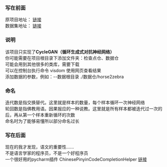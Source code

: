 ### 写在前面
原项目地址： [链接](https://github.com/junyanz/pytorch-CycleGAN-and-pix2pix)<br>
数据集地址： [链接](http://efrosgans.eecs.berkeley.edu/cyclegan/datasets/)<br>

### 说明
该项目只实现了**CycleGAN（循环生成式对抗神经网络）**<br>
你可能需要在项目根目录下添加文件夹：检查点仓、数据仓<br>
可能会用到其他很多的类库，需要下载<br>
可以在控制台执行命令 visdom 使用网页查看结果<br>
添加数据的参数，例如：--数据根目录 ./数据仓/horse2zebra<br>

### 命名
迭代数是指交换替代。这里就是样本的数量，每个样本循环一次神经网络<br>
轮回数是指佛教用语。因果报应的一种说教。这里就是所有样本都被迭代过一次的后，再从第一个样本重新循环的次数<br>
命名时为了能够易懂所以部分命名过长<br>

### 写在后面
现在的我才发现，语文的重要性......<br>
不是语言学家的程序员，不是一个好程序员<br>
一个很好用的pycharm插件 ChinesePinyinCodeCompletionHelper [链接](https://github.com/tuchg/ChinesePinyin-CodeCompletionHelper)<br>
